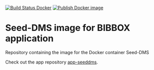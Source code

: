 [![Build Status Docker](https://github.com/bibbox/img-seeddms/actions/workflows/docker-image.yml/badge.svg)](https://github.com/bibbox/img-seeddms/actions)
[![Publish Docker image](https://github.com/bibbox/img-seeddms/actions/workflows/docker-publish.yml/badge.svg)](https://github.com/bibbox/img-seeddms/actions/workflows/docker-publish.yml)

# Seed-DMS image for BIBBOX application

Repository containing the image for the Docker container Seed-DMS

Check out the app repository [app-seeddms](https://github.com/bibbox/app-seeddms).
